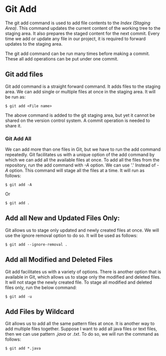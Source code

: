 # Git Add
The git add command is used to add file contents to the *Index (Staging Area)*. This command updates the current content of the working tree to the staging area. It also prepares the staged content for the next commit. Every time we add or update any file in our project, it is required to forward updates to the staging area.

The git add command can be run many times before making a commit. These all add operations can be put under one commit.

## Git add files
Git add command is a straight forward command. It adds files to the staging area. We can add single or multiple files at once in the staging area. It will be run as:
```
$ git add <File name>  
```
The above command is added to the git staging area, but yet it cannot be shared on the version control system. A commit operation is needed to share it.

### Git Add All
We can add more than one files in Git, but we have to run the add command repeatedly. Git facilitates us with a unique option of the add command by which we can add all the available files at once. To add all the files from the repository, run the add command with *-A* option. We can use '.' Instead of *-A* option. This command will stage all the files at a time. It will run as follows:

```
$ git add -A  
```

Or

```
$ git add .  
```

## Add all New and Updated Files Only:
Git allows us to stage only updated and newly created files at once. We will use the ignore removal option to do so. It will be used as follows:

```
$ git add --ignore-removal .  
```

## Add all Modified and Deleted Files
Git add facilitates us with a variety of options. There is another option that is available in Git, which allows us to stage only the modified and deleted files. It will not stage the newly created file. To stage all modified and deleted files only, run the below command:

```
$ git add -u  
```

## Add Files by Wildcard
Git allows us to add all the same pattern files at once. It is another way to add multiple files together. Suppose I want to add all java files or text files, then we can use pattern *.java* or *.txt*. To do so, we will run the command as follows:
```
$ git add *.java  
```
